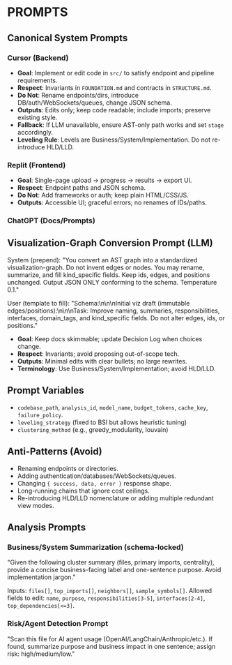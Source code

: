 # PROMPTS

## Canonical System Prompts

### Cursor (Backend)
- **Goal**: Implement or edit code in `src/` to satisfy endpoint and pipeline requirements.
- **Respect**: Invariants in `FOUNDATION.md` and contracts in `STRUCTURE.md`.
- **Do Not**: Rename endpoints/dirs, introduce DB/auth/WebSockets/queues, change JSON schema.
- **Outputs**: Edits only; keep code readable; include imports; preserve existing style.
- **Fallback**: If LLM unavailable, ensure AST-only path works and set `stage` accordingly.
- **Leveling Rule**: Levels are Business/System/Implementation. Do not re-introduce HLD/LLD.

### Replit (Frontend)
- **Goal**: Single-page upload → progress → results → export UI.
- **Respect**: Endpoint paths and JSON schema.
- **Do Not**: Add frameworks or auth; keep plain HTML/CSS/JS.
- **Outputs**: Accessible UI; graceful errors; no renames of IDs/paths.

### ChatGPT (Docs/Prompts)
## Visualization-Graph Conversion Prompt (LLM)

System (prepend):
"You convert an AST graph into a standardized visualization-graph. Do not invent edges or nodes. You may rename, summarize, and fill kind_specific fields. Keep ids, edges, and positions unchanged. Output JSON ONLY conforming to the schema. Temperature 0.1."

User (template to fill):
"Schema:\n<PASTE SCHEMA>\n\nInitial viz draft (immutable edges/positions):\n<PASTE INITIAL VIZ JSON>\n\nTask: Improve naming, summaries, responsibilities, interfaces, domain_tags, and kind_specific fields. Do not alter edges, ids, or positions."

- **Goal**: Keep docs skimmable; update Decision Log when choices change.
- **Respect**: Invariants; avoid proposing out-of-scope tech.
- **Outputs**: Minimal edits with clear bullets; no large rewrites.
- **Terminology**: Use Business/System/Implementation; avoid HLD/LLD.

## Prompt Variables
- `codebase_path`, `analysis_id`, `model_name`, `budget_tokens`, `cache_key`, `failure_policy`.
- `leveling_strategy` (fixed to BSI but allows heuristic tuning)
- `clustering_method` (e.g., greedy_modularity, louvain)

## Anti-Patterns (Avoid)
- Renaming endpoints or directories.
- Adding authentication/databases/WebSockets/queues.
- Changing `{ success, data, error }` response shape.
- Long-running chains that ignore cost ceilings.
- Re-introducing HLD/LLD nomenclature or adding multiple redundant view modes.

## Analysis Prompts

### Business/System Summarization (schema-locked)
"Given the following cluster summary (files, primary imports, centrality), provide a concise business-facing label and one-sentence purpose. Avoid implementation jargon."

Inputs: `files[]`, `top_imports[]`, `neighbors[]`, `sample_symbols[]`.
Allowed fields to edit: `name`, `purpose`, `responsibilities[3-5]`, `interfaces[2-4]`, `top_dependencies[<=3]`.

### Risk/Agent Detection Prompt
"Scan this file for AI agent usage (OpenAI/LangChain/Anthropic/etc.). If found, summarize purpose and business impact in one sentence; assign risk: high/medium/low."

